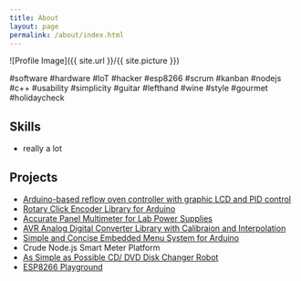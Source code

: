 ```yaml
---
title: About
layout: page
permalink: /about/index.html
---
```

![Profile Image]({{ site.url }}/{{ site.picture }})

<p>#software #hardware #IoT #hacker #esp8266 #scrum #kanban #nodejs #c++ #usability #simplicity #guitar #lefthand #wine #style #gourmet #holidaycheck</p>

<h2>Skills</h2>
<ul class="skill-list">
	<li>really a lot</li>
</ul>

<h2>Projects</h2>
<ul>
	<li><a href="https://github.com/reflowOvenController">Arduino-based reflow oven controller with graphic LCD and PID control</a></li>
	<li><a href="https://github.com/encoder">Rotary Click Encoder Library for Arduino</a></li>
	<li><a href="https://github.com/UltiDMM">Accurate Panel Multimeter for Lab Power Supplies</a></li>
	<li><a href="https://github.com/adc">AVR Analog Digital Converter Library with Calibraion and Interpolation</a></li>
	<li><a href="https://github.com/menu">Simple and Concise Embedded Menu System for Arduino</a></li>
	<li><a href="https://github.com/cubemeter"></a>Crude Node.js Smart Meter Platform</li>
	<li><a href="https://github.com/dskrbt">As Simple as Possible CD/ DVD Disk Changer Robot</a></li>
	<li><a href="https://github.com/esp8266playground">ESP8266 Playground</a></li>
</ul>
